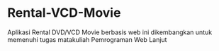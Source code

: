 # Rental-VCD-Movie
Aplikasi Rental DVD/VCD Movie berbasis web ini dikembangkan untuk memenuhi tugas matakuliah Pemrograman Web Lanjut

